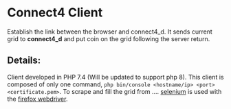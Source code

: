 Connect4 Client
==========
Establish the link between the browser and connect4_d. It sends current grid to **connect4_d** and put coin on the grid following the server return.

Details:
----------
Client developed in PHP 7.4 (Will be updated to support php 8). This client is composed of only one command, 
`php bin/console <hostname/ip> <port> <certificate.pem>`. 
To scrape and fill the grid from .... [selenium](https://www.selenium.dev/documentation/en/) is used with the [firefox webdriver](https://github.com/mozilla/geckodriver/releases).
